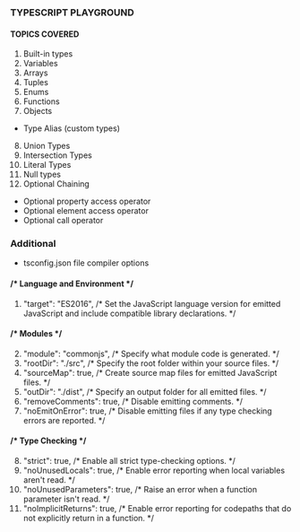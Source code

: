 ### TYPESCRIPT PLAYGROUND

#### TOPICS COVERED

1. Built-in types
2. Variables
3. Arrays
4. Tuples
5. Enums
6. Functions
7. Objects
-  Type Alias (custom types)
8. Union Types
9. Intersection Types
10. Literal Types
11. Null types  
12. Optional Chaining
   - Optional property access operator
   - Optional element access operator
   - Optional call operator


### Additional
- tsconfig.json file compiler options
####  /* Language and Environment */
1.  "target": "ES2016",                                  /* Set the JavaScript language version for emitted JavaScript and include compatible library declarations. */
####  /* Modules */
2.   "module": "commonjs",                                /* Specify what module code is generated. */
3. "rootDir": "./src",                                  /* Specify the root folder within your source files. */
4.  "sourceMap": true,                                /* Create source map files for emitted JavaScript files. */
5.   "outDir": "./dist",                                   /* Specify an output folder for all emitted files. */
6. "removeComments": true,                           /* Disable emitting comments. */   
7.   "noEmitOnError": true,                            /* Disable emitting files if any type checking errors are reported. */

 #### /* Type Checking */
8. "strict": true,                                      /* Enable all strict type-checking options. */
9. "noUnusedLocals": true,                           /* Enable error reporting when local variables aren't read. */
10. "noUnusedParameters": true,                       /* Raise an error when a function parameter isn't read. */
11.   "noImplicitReturns": true,                        /* Enable error reporting for codepaths that do not explicitly return in a function. */